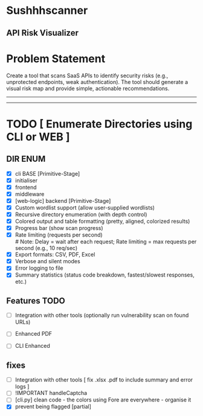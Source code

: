 # Sushhhscanner
## API Risk Visualizer

# Problem Statement
Create a tool that scans SaaS APIs to identify security risks (e.g., unprotected endpoints, weak authentication). The tool should generate a visual risk map and provide simple, actionable recommendations.

----------
----------

# TODO [ Enumerate Directories using CLI or WEB ]

## DIR ENUM 
   
- [x] cli BASE [Primitive-Stage]
- [x] initialiser
- [x] frontend
- [x] middleware 
- [x] [web-logic] backend [Primitive-Stage]
- [x] Custom wordlist support (allow user-supplied wordlists)
- [x] Recursive directory enumeration (with depth control)
- [x] Colored output and table formatting (pretty, aligned, colorized results)
- [x] Progress bar (show scan progress)
- [x] Rate limiting (requests per second)  
      # Note: Delay = wait after each request; Rate limiting = max requests per second (e.g., 10 req/sec)
- [x] Export formats: CSV, PDF, Excel
- [x] Verbose and silent modes
- [x] Error logging to file
- [x] Summary statistics (status code breakdown, fastest/slowest responses, etc.)

## Features TODO

- [ ] Integration with other tools (optionally run vulnerability scan on found URLs)
- [ ] Enhanced PDF
- [ ] CLI Enhanced


## fixes

- [ ] Integration with other tools [ fix .xlsx .pdf to include summary and error logs ]
- [ ] !IMPORTANT handleCaptcha
- [ ] [cli.py] clean code - the colors using Fore are everywhere - organise it
- [X] prevent being flagged [partial]
